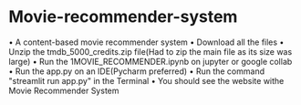 # Movie-recommender-system
• A content-based movie recommender system 
• Download all the files • Unzip the tmdb_5000_credits.zip file(Had to zip the main file as its size was large) 
• Run the 1MOVIE_RECOMMENDER.ipynb on jupyter or google collab 
• Run the app.py on an IDE(Pycharm preferred) 
• Run the command "streamlit run app.py" in the Terminal 
• You should see the website withe Movie Recommender System
